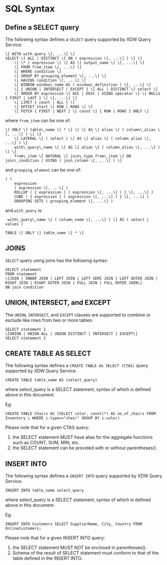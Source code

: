 
# SQL Syntax

## Define a SELECT query

The following syntax defines a `SELECT` query supported by XDW Query Service:

```
\[ WITH with_query \[, ...\] \]
SELECT \[ ALL | DISTINCT \[ ON ( expression \[, ...\] ) \] \]
    \[ \* | expression \[ \[ AS \] output_name \] \[, ...\] \]
    \[ FROM from_item \[, ...\] \]
    \[ WHERE condition \]
    \[ GROUP BY grouping_element \[, ...\] \]
    \[ HAVING condition \[, ...\] \]
    \[ WINDOW window\_name AS ( window\_definition ) \[, ...\] \]
    \[ { UNION | INTERSECT | EXCEPT } \[ ALL | DISTINCT \] select \]
    \[ ORDER BY expression \[ ASC | DESC | USING operator \] \[ NULLS { FIRST | LAST } \] \[, ...\] \]
    \[ LIMIT { count | ALL } \]
    \[ OFFSET start \[ ROW | ROWS \] \]
    \[ FETCH { FIRST | NEXT } \[ count \] { ROW | ROWS } ONLY \]
```	

where `from_item` can be one of:

```
\[ ONLY \] table\_name \[ * \] \[ \[ AS \] alias \[ ( column\_alias \[, ...\] ) \] \]
    \[ LATERAL \] ( select ) \[ AS \] alias \[ ( column_alias \[, ...\] ) \]
    with\_query\_name \[ \[ AS \] alias \[ ( column_alias \[, ...\] ) \] \]
    from\_item \[ NATURAL \] join\_type from\_item \[ ON join\_condition | USING ( join_column \[, ...\] ) \]
```

and `grouping_element` can be one of:

```
( )
    expression
    ( expression \[, ...\] )
    ROLLUP ( { expression | ( expression \[, ...\] ) } \[, ...\] )
    CUBE ( { expression | ( expression \[, ...\] ) } \[, ...\] )
    GROUPING SETS ( grouping_element \[, ...\] )
```

and `with_query` is:

```
 with\_query\_name \[ ( column_name \[, ...\] ) \] AS ( select | values )
 
TABLE \[ ONLY \] table_name \[ * \]
```


## JOINS

`SELECT` query using joins has the following syntax:

```
SELECT statement
FROM statement
\[JOIN | INNER JOIN | LEFT JOIN | LEFT SEMI JOIN | LEFT OUTER JOIN | RIGHT JOIN | RIGHT OUTER JOIN | FULL JOIN | FULL OUTER JOIN\]
ON join condition
```


## UNION, INTERSECT, and EXCEPT

The `UNION`, `INTERSECT`, and `EXCEPT` clauses are supported to combine or exclude like rows from two or more tables:

```
SELECT statement 1
\[UNION | UNION ALL | UNION DISTINCT | INTERSECT | EXCEPT\]
SELECT statement 2
```
## CREATE TABLE AS SELECT

The following syntax defines a `CREATE TABLE AS SELECT (CTAS)` query supported by XDW Query Service:

```
CREATE TABLE table_name AS (select_query)
```

where select_query is a SELECT statement, syntax of which is defined above in this document.

Eg:
```
CREATE TABLE Chairs AS (SELECT color, count(*) AS no_of_chairs FROM Inventory i WHERE i.type=="chair" GROUP BY i.color)
```
Please note that for a given CTAS query:

1. the SELECT statement MUST have alias for the aggregate functions such as COUNT, SUM, MIN, etc. 
2. the SELECT statement can be provided with or without parentheses().

## INSERT INTO

The following syntax defines a `INSERT INTO` query supported by XDW Query Service:

```
INSERT INTO table_name select_query
```

where select_query is a SELECT statement, syntax of which is defined above in this document.

Eg:
```
INSERT INTO Customers SELECT SupplierName, City, Country FROM OnlineCustomers;
```
Please note that for a given INSERT INTO query:

1. the SELECT statement MUST NOT be enclosed in parentheses().
2. Schema of the result of SELECT statement must conform to that of the table defined in the INSERT INTO.
